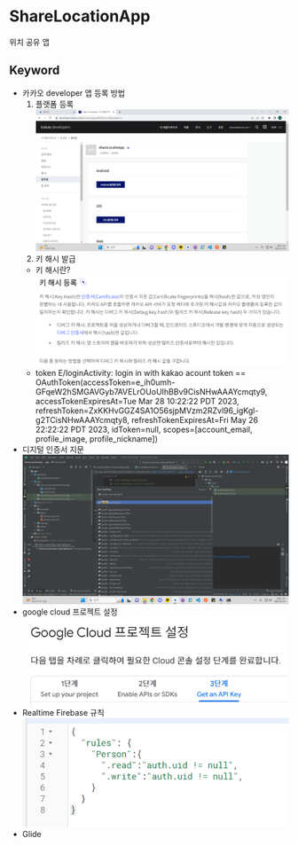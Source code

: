 # ShareLocationApp
 위치 공유 앱
## Keyword
- 카카오 developer 앱 등록 방법
  1. 플랫폼 등록
  ![img.png](img.png)
  2. 키 해시 발급
  - 키 해시란?
  ![img_1.png](img_1.png)
  - token
  E/loginActivity: login in with kakao acount token == OAuthToken(accessToken=e_ih0umh-GFqeW2hSMGAVGyb7AVELrOUoUIhBBv9CisNHwAAAYcmqty9, accessTokenExpiresAt=Tue Mar 28 10:22:22 PDT 2023, refreshToken=ZxKKHvGGZ4SA1O56sjpMVzm2RZvl96_igKgl-g2TCisNHwAAAYcmqty8, refreshTokenExpiresAt=Fri May 26 22:22:22 PDT 2023, idToken=null, scopes=[account_email, profile_image, profile_nickname])
- 디지털 인증서 지문
  ![img_2.png](img_2.png)
- google cloud 프로젝트 설정
  ![img_3.png](img_3.png)
- Realtime Firebase 규칙
  ![img_4.png](img_4.png)
- Glide